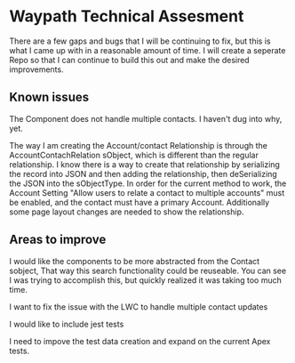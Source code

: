 # Waypath Technical Assesment
There are a few gaps and bugs that I will be continuing to fix, but this is what I came up with in a reasonable amount of time. I will create a seperate Repo so that I can continue to build this out and make the desired improvements. 

## Known issues

The Component does not handle multiple contacts. I haven't dug into why, yet. 

The way I am creating the Account/contact Relationship is through the AccountContachRelation sObject, which is different than the regular relationship. I know there is a way to create that relationship by serializing the record into JSON and then adding the relationship, then deSerializing the JSON into the sObjectType. In order for the current method to work, the Account Setting "Allow users to relate a contact to multiple accounts" must be enabled, and the contact must have a primary Account. Additionally some page layout changes are needed to show the relationship. 

## Areas to improve
I would like the components to be more abstracted from the Contact sobject, That way this search functionality could be reuseable. You can see I was trying to accomplish this, but quickly realized it was taking too much time.

I want to fix the issue with the LWC to handle multiple contact updates 

I would like to include jest tests

I need to impove the test data creation and expand on the current Apex tests. 



